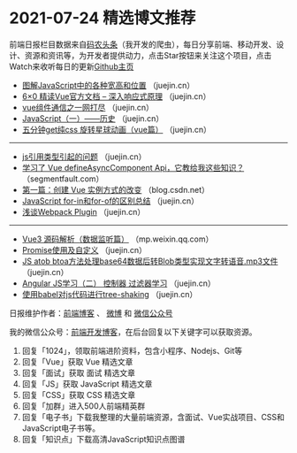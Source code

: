 # 2021-07-24 精选博文推荐

前端日报栏目数据来自[码农头条](https://toutiao.qdkfweb.cn/)（我开发的爬虫），每日分享前端、移动开发、设计、资源和资讯等，为开发者提供动力，点击Star按钮来关注这个项目，点击Watch来收听每日的更新[Github主页](https://github.com/kujian/frontendDaily)
* [图解JavaScript中的各种宽高和位置](https://juejin.cn/post/6987963923236388900) （juejin.cn）
* [6&#215;0 精读Vue官方文档 &#8211; 深入响应式原理](https://juejin.cn/post/6987951646886068232) （juejin.cn）
* [vue组件通信之一网打尽](https://juejin.cn/post/6987949436500443172) （juejin.cn）
* [JavaScript（一）——历史](https://juejin.cn/post/6988061121471070216) （juejin.cn）
* [五分钟get纯css 旋转星球动画（vue篇）](https://juejin.cn/post/6987941038241349663) （juejin.cn）

***
* [js引用类型引起的问题](https://juejin.cn/post/6988059848407515150) （juejin.cn）
* [学习了 Vue defineAsyncComponent Api，它教给我这些知识？](https://segmentfault.com/a/1190000040271233) （segmentfault.com）
* [第一篇：创建 Vue 实例方式的改变](https://blog.csdn.net/mynewdays/article/details/119039490) （blog.csdn.net）
* [JavaScript for-in和for-of的区别总结](https://juejin.cn/post/6987894771008143397) （juejin.cn）
* [浅谈Webpack Plugin](https://juejin.cn/post/6988057258550624293) （juejin.cn）

***
* [Vue3 源码解析（数据监听篇）](https://mp.weixin.qq.com/s/lI3r-pTP1f-Fh3S4RSG_vA) （mp.weixin.qq.com）
* [Promise使用及自定义](https://juejin.cn/post/6988020285161095175) （juejin.cn）
* [JS atob btoa方法处理base64数据后转Blob类型实现文字转语音.mp3文件](https://juejin.cn/post/6988019896676253726) （juejin.cn）
* [Angular JS学习（二） 控制器 过滤器学习](https://juejin.cn/post/6987990915151298573) （juejin.cn）
* [使用babel对js代码进行tree-shaking](https://juejin.cn/post/6987970568775532558) （juejin.cn）

日报维护作者：[前端博客](https://qdkfweb.cn/) 、 [微博](http://weibo.com/kujian) 和 [微信公众号](https://open.weixin.qq.com/qr/code?username=caibaojian_com)

我的微信公众号：[前端开发博客](https://open.weixin.qq.com/qr/code?username=caibaojian_com)，在后台回复以下关键字可以获取资源。

1. 回复「1024」，领取前端进阶资料，包含小程序、Nodejs、Git等
2. 回复「Vue」获取 Vue 精选文章
3. 回复「面试」获取 面试 精选文章
4. 回复「JS」获取 JavaScript 精选文章
5. 回复「CSS」获取 CSS 精选文章
6. 回复「加群」进入500人前端精英群
7. 回复「电子书」下载我整理的大量前端资源，含面试、Vue实战项目、CSS和JavaScript电子书等。
8. 回复「知识点」下载高清JavaScript知识点图谱
